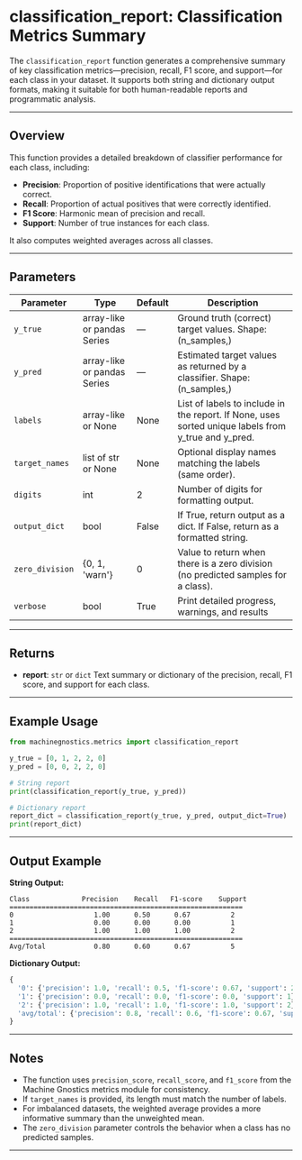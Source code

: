 # classification_report: Classification Metrics Summary

The `classification_report` function generates a comprehensive summary of key classification metrics—precision, recall, F1 score, and support—for each class in your dataset. It supports both string and dictionary output formats, making it suitable for both human-readable reports and programmatic analysis.

---

## Overview

This function provides a detailed breakdown of classifier performance for each class, including:

- **Precision**: Proportion of positive identifications that were actually correct.
- **Recall**: Proportion of actual positives that were correctly identified.
- **F1 Score**: Harmonic mean of precision and recall.
- **Support**: Number of true instances for each class.

It also computes weighted averages across all classes.

---

## Parameters

| Parameter         | Type                        | Default | Description                                                                                         |
| ----------------- | --------------------------- | ------- | --------------------------------------------------------------------------------------------------- |
| `y_true`        | array-like or pandas Series | —      | Ground truth (correct) target values. Shape: (n_samples,)                                           |
| `y_pred`        | array-like or pandas Series | —      | Estimated target values as returned by a classifier. Shape: (n_samples,)                            |
| `labels`        | array-like or None          | None    | List of labels to include in the report. If None, uses sorted unique labels from y_true and y_pred. |
| `target_names`  | list of str or None         | None    | Optional display names matching the labels (same order).                                            |
| `digits`        | int                         | 2       | Number of digits for formatting output.                                                             |
| `output_dict`   | bool                        | False   | If True, return output as a dict. If False, return as a formatted string.                           |
| `zero_division` | {0, 1, 'warn'}              | 0       | Value to return when there is a zero division (no predicted samples for a class).                   |
| `verbose`           | bool                  | True      | Print detailed progress, warnings, and results                   |

---

## Returns

- **report**: `str` or `dict`
  Text summary or dictionary of the precision, recall, F1 score, and support for each class.

---

## Example Usage

```python
from machinegnostics.metrics import classification_report

y_true = [0, 1, 2, 2, 0]
y_pred = [0, 0, 2, 2, 0]

# String report
print(classification_report(y_true, y_pred))

# Dictionary report
report_dict = classification_report(y_true, y_pred, output_dict=True)
print(report_dict)
```

---

## Output Example

**String Output:**

```
Class             Precision    Recall   F1-score    Support
==========================================================
0                    1.00      0.50      0.67          2
1                    0.00      0.00      0.00          1
2                    1.00      1.00      1.00          2
==========================================================
Avg/Total            0.80      0.60      0.67          5
```

**Dictionary Output:**

```python
{
  '0': {'precision': 1.0, 'recall': 0.5, 'f1-score': 0.67, 'support': 2},
  '1': {'precision': 0.0, 'recall': 0.0, 'f1-score': 0.0, 'support': 1},
  '2': {'precision': 1.0, 'recall': 1.0, 'f1-score': 1.0, 'support': 2},
  'avg/total': {'precision': 0.8, 'recall': 0.6, 'f1-score': 0.67, 'support': 5}
}
```

---

## Notes

- The function uses `precision_score`, `recall_score`, and `f1_score` from the Machine Gnostics metrics module for consistency.
- If `target_names` is provided, its length must match the number of labels.
- For imbalanced datasets, the weighted average provides a more informative summary than the unweighted mean.
- The `zero_division` parameter controls the behavior when a class has no predicted samples.

---

